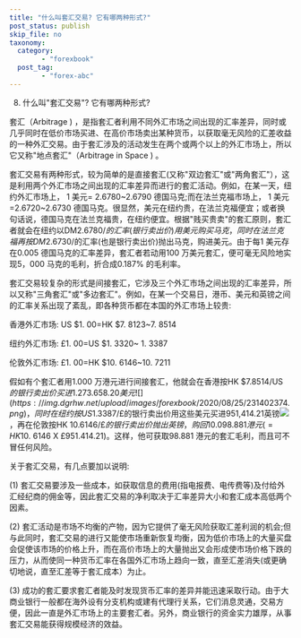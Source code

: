 ```yaml
---
title: "什么叫套汇交易? 它有哪两种形式?"
post_status: publish
skip_file: no
taxonomy:
  category:
        - "forexbook"
  post_tag:
        - "forex-abc"
---
```


8. 什么叫"套汇交易"? 它有哪两种形式?

套汇（Arbitrage ) ，是指套汇者利用不同外汇市场之间出现的汇率差异，同时或几乎同时在低价市场买进、在高价市场卖出某种货币，以获取毫无风险的汇差收益的一种外汇交易。由于套汇涉及的活动发生在两个或两个以上的外汇市场上，所以它又称"地点套汇"（Arbitrage in Space ) 。

套汇交易有两种形式，较为简单的是直接套汇(又称"双边套汇"或"两角套汇"），这是利用两个外汇市场之间出现的汇率差异而进行的套汇活动。例如，在某一天，纽约外汇市场上， 1 美元= 2.6780~2.6790 德国马克;而在法兰克福市场上， 1 美元=2.6720~2.6730 德国马克。很显然，美元在纽约贵，在法兰克福便宜；或者换句话说，德国马克在法兰克福贵，在纽约便宜。根据"贱买贵卖"的套汇原则，套汇者就会在纽约以DM2.6780/$的汇率(银行卖出价)用美元购买马克，同时在法兰克福再按DM2.6730/$的汇率(也是银行卖出价)抛出马克，购进美元。由于每1 美元存在0.005 德国马克的汇率差异，套汇者若动用100 万美元套汇，便可毫无风险地实现5，000 马克的毛利，折合成0.187% 的毛利率。

套汇交易较复杂的形式是间接套汇，它涉及三个外汇市场之间出现的汇率差异，所以又称"三角套汇"或"多边套汇"。例如，在某一个交易日，港币、美元和英镑之间的汇率关系出现了紊乱，即各种货币都在本国的外汇市场上较贵:

香港外汇市场: US $1. 00=HK $7. 8123~7. 8514

纽约外汇市场: £1. 00=US $1. 3320~ 1. 3387

伦敦外汇市场: £1. 00=HK $10. 6146~10. 7211

假如有个套汇者用1.000 万港元进行间接套汇，他就会在香港按HK $7.8514/US $的银行卖出价买进1.273.658.20 美元![](https://img.dgrhw.net/upload/images/forexbook/2020/08/25/231402374.png)，同时在纽约按US$1.3387/£的银行卖出价用这些美元买进951,414.21英镑![](https://img.dgrhw.net/upload/images/forexbook/2020/08/25/231511186.png)，再在伦敦按HK $10. 6146/£的银行卖出价抛出英镑，购回10.098.881 港元(=HK$10. 6146 X £951.414.21)。这样，他可获取98.881 港元的套汇毛利，而且可不冒任何风险。

关于套汇交易，有几点要加以说明:

(1) 套汇交易要涉及一些成本，如获取信息的费用(指电报费、电传费等)及付给外汇经纪商的佣金等，因此套汇交易的净利取决于汇率差异大小和套汇成本高低两个因素。

(2) 套汇活动是市场不均衡的产物，因为它提供了毫无风险获取汇差利润的机会;但与此同时，套汇交易的进行又能使市场重新恢复均衡，因为低价市场上的大量买盘会促使该市场的价格上升，而在高价市场上的大量抛出又会形成使市场价格下跌的压力，从而使同一种货币汇率在各国外汇市场上趋向一致，直至汇差消失(或更确切地说，直至汇差等于套汇成本）为止。

(3) 成功的套汇要求套汇者能及时发现货币汇率的差异并能迅速采取行动。由于大商业银行一般都在海外设有分支机构或建有代理行关系，它们消息灵通，交易方便，因此一直是外汇市场上的主要套汇者。另外，商业银行的资金实力雄厚，从事套汇交易能获得规模经济的效益。
